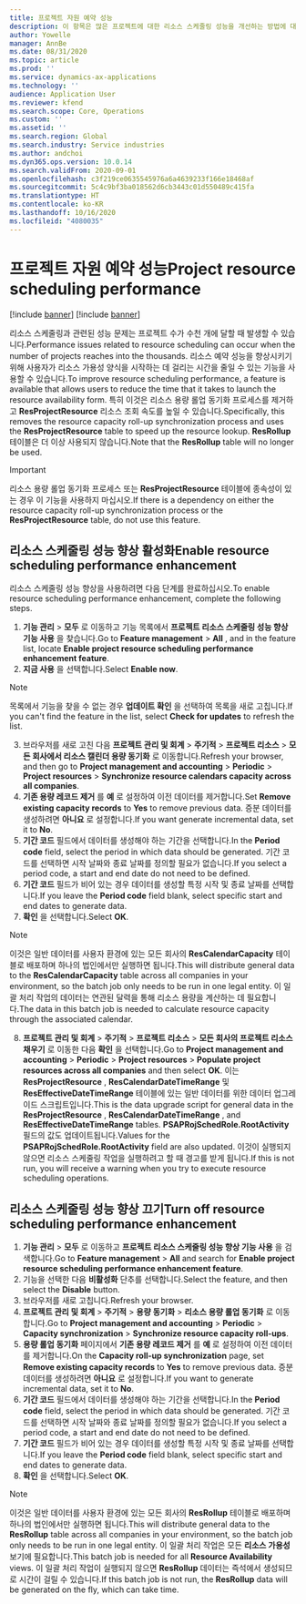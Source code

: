 ```yaml
---
title: 프로젝트 자원 예약 성능
description: 이 항목은 많은 프로젝트에 대한 리소스 스케줄링 성능을 개선하는 방법에 대한 정보를 제공합니다.
author: Yowelle
manager: AnnBe
ms.date: 08/31/2020
ms.topic: article
ms.prod: ''
ms.service: dynamics-ax-applications
ms.technology: ''
audience: Application User
ms.reviewer: kfend
ms.search.scope: Core, Operations
ms.custom: ''
ms.assetid: ''
ms.search.region: Global
ms.search.industry: Service industries
ms.author: andchoi
ms.dyn365.ops.version: 10.0.14
ms.search.validFrom: 2020-09-01
ms.openlocfilehash: c3f219ce0635545976a6a4639233f166e18468af
ms.sourcegitcommit: 5c4c9bf3ba018562d6cb3443c01d550489c415fa
ms.translationtype: HT
ms.contentlocale: ko-KR
ms.lasthandoff: 10/16/2020
ms.locfileid: "4080035"
---
```

# <a name="project-resource-scheduling-performance"></a><span data-ttu-id="d710b-103">프로젝트 자원 예약 성능</span><span class="sxs-lookup"><span data-stu-id="d710b-103">Project resource scheduling performance</span></span>

[!include [banner](../includes/banner.md)]
[!include [banner](../includes/preview-banner.md)]


<span data-ttu-id="d710b-104">리소스 스케줄링과 관련된 성능 문제는 프로젝트 수가 수천 개에 달할 때 발생할 수 있습니다.</span><span class="sxs-lookup"><span data-stu-id="d710b-104">Performance issues related to resource scheduling can occur when the number of projects reaches into the thousands.</span></span> <span data-ttu-id="d710b-105">리소스 예약 성능을 향상시키기 위해 사용자가 리소스 가용성 양식을 시작하는 데 걸리는 시간을 줄일 수 있는 기능을 사용할 수 있습니다.</span><span class="sxs-lookup"><span data-stu-id="d710b-105">To improve resource scheduling performance, a feature is available that allows users to reduce the time that it takes to launch the resource availability form.</span></span> <span data-ttu-id="d710b-106">특히 이것은 리소스 용량 롤업 동기화 프로세스를 제거하고 **ResProjectResource** 리소스 조회 속도를 높일 수 있습니다.</span><span class="sxs-lookup"><span data-stu-id="d710b-106">Specifically, this removes the resource capacity roll-up synchronization process and uses the **ResProjectResource** table to speed up the resource lookup.</span></span> <span data-ttu-id="d710b-107">**ResRollup** 테이블은 더 이상 사용되지 않습니다.</span><span class="sxs-lookup"><span data-stu-id="d710b-107">Note that the **ResRollup** table will no longer be used.</span></span>

> [!IMPORTANT]
> <span data-ttu-id="d710b-108">리소스 용량 롤업 동기화 프로세스 또는 **ResProjectResource** 테이블에 종속성이 있는 경우 이 기능을 사용하지 마십시오.</span><span class="sxs-lookup"><span data-stu-id="d710b-108">If there is a dependency on either the resource capacity roll-up synchronization process or the **ResProjectResource** table, do not use this feature.</span></span>

## <a name="enable-resource-scheduling-performance-enhancement"></a><span data-ttu-id="d710b-109">리소스 스케줄링 성능 향상 활성화</span><span class="sxs-lookup"><span data-stu-id="d710b-109">Enable resource scheduling performance enhancement</span></span>
<span data-ttu-id="d710b-110">리소스 스케줄링 성능 향상을 사용하려면 다음 단계를 완료하십시오.</span><span class="sxs-lookup"><span data-stu-id="d710b-110">To enable resource scheduling performance enhancement, complete the following steps.</span></span>

1. <span data-ttu-id="d710b-111">**기능 관리** > **모두** 로 이동하고 기능 목록에서 **프로젝트 리소스 스케줄링 성능 향상 기능 사용** 을 찾습니다.</span><span class="sxs-lookup"><span data-stu-id="d710b-111">Go to **Feature management** > **All** , and in the feature list, locate **Enable project resource scheduling performance enhancement feature**.</span></span>
2. <span data-ttu-id="d710b-112">**지금 사용** 을 선택합니다.</span><span class="sxs-lookup"><span data-stu-id="d710b-112">Select **Enable now**.</span></span>

> [!NOTE]
> <span data-ttu-id="d710b-113">목록에서 기능을 찾을 수 없는 경우 **업데이트 확인** 을 선택하여 목록을 새로 고칩니다.</span><span class="sxs-lookup"><span data-stu-id="d710b-113">If you can't find the feature in the list, select **Check for updates** to refresh the list.</span></span>

3. <span data-ttu-id="d710b-114">브라우저를 새로 고친 다음 **프로젝트 관리 및 회계** > **주기적** > **프로젝트 리소스** > **모든 회사에서 리소스 캘린더 용량 동기화** 로 이동합니다.</span><span class="sxs-lookup"><span data-stu-id="d710b-114">Refresh your browser, and then go to **Project management and accounting** > **Periodic** > **Project resources** > **Synchronize resource calendars capacity across all companies**.</span></span>
4. <span data-ttu-id="d710b-115">**기존 용량 레코드 제거** 를  **예** 로 설정하여 이전 데이터를 제거합니다.</span><span class="sxs-lookup"><span data-stu-id="d710b-115">Set **Remove existing capacity records** to **Yes** to remove previous data.</span></span> <span data-ttu-id="d710b-116">증분 데이터를 생성하려면 **아니요** 로 설정합니다.</span><span class="sxs-lookup"><span data-stu-id="d710b-116">If you want generate incremental data, set it to **No**.</span></span>
5. <span data-ttu-id="d710b-117">**기간 코드** 필드에서 데이터를 생성해야 하는 기간을 선택합니다.</span><span class="sxs-lookup"><span data-stu-id="d710b-117">In the **Period code** field, select the period in which data should be generated.</span></span> <span data-ttu-id="d710b-118">기간 코드를 선택하면 시작 날짜와 종료 날짜를 정의할 필요가 없습니다.</span><span class="sxs-lookup"><span data-stu-id="d710b-118">If you select a period code, a start and end date do not need to be defined.</span></span>
6. <span data-ttu-id="d710b-119">**기간 코드** 필드가 비어 있는 경우 데이터를 생성할 특정 시작 및 종료 날짜를 선택합니다.</span><span class="sxs-lookup"><span data-stu-id="d710b-119">If you leave the **Period code** field blank, select specific start and end dates to generate data.</span></span>
7. <span data-ttu-id="d710b-120">**확인** 을 선택합니다.</span><span class="sxs-lookup"><span data-stu-id="d710b-120">Select **OK**.</span></span>

 > [!NOTE]
 > <span data-ttu-id="d710b-121">이것은 일반 데이터를 사용자 환경에 있는 모든 회사의 **ResCalendarCapacity** 테이블로 배포하며 하나의 법인에서만 실행하면 됩니다.</span><span class="sxs-lookup"><span data-stu-id="d710b-121">This will distribute general data to the **ResCalendarCapacity** table across all companies in your environment, so the batch job only needs to be run in one legal entity.</span></span> <span data-ttu-id="d710b-122">이 일괄 처리 작업의 데이터는 연관된 달력을 통해 리소스 용량을 계산하는 데 필요합니다.</span><span class="sxs-lookup"><span data-stu-id="d710b-122">The data in this batch job is needed to calculate resource capacity through the associated calendar.</span></span>

8. <span data-ttu-id="d710b-123">**프로젝트 관리 및 회계** > **주기적** > **프로젝트 리소스** > **모든 회사의 프로젝트 리소스 채우기** 로 이동한 다음 **확인** 을 선택합니다.</span><span class="sxs-lookup"><span data-stu-id="d710b-123">Go to **Project management and accounting** > **Periodic** > **Project resources** > **Populate project resources across all companies** and then select **OK**.</span></span> <span data-ttu-id="d710b-124">이는 **ResProjectResource** , **ResCalendarDateTimeRange** 및 **ResEffectiveDateTimeRange** 테이블에 있는 일반 데이터를 위한 데이터 업그레이드 스크립트입니다.</span><span class="sxs-lookup"><span data-stu-id="d710b-124">This is the data upgrade script for general data in the **ResProjectResource** , **ResCalendarDateTimeRange** , and **ResEffectiveDateTimeRange** tables.</span></span> <span data-ttu-id="d710b-125">**PSAPRojSchedRole.RootActivity** 필드의 값도 업데이트됩니다.</span><span class="sxs-lookup"><span data-stu-id="d710b-125">Values for the **PSAPRojSchedRole.RootActivity** field are also updated.</span></span> <span data-ttu-id="d710b-126">이것이 실행되지 않으면 리소스 스케줄링 작업을 실행하려고 할 때 경고를 받게 됩니다.</span><span class="sxs-lookup"><span data-stu-id="d710b-126">If this is not run, you will receive a warning when you try to execute resource scheduling operations.</span></span>
 
## <a name="turn-off-resource-scheduling-performance-enhancement"></a><span data-ttu-id="d710b-127">리소스 스케줄링 성능 향상 끄기</span><span class="sxs-lookup"><span data-stu-id="d710b-127">Turn off resource scheduling performance enhancement</span></span>

1. <span data-ttu-id="d710b-128">**기능 관리** > **모두** 로 이동하고 **프로젝트 리소스 스케줄링 성능 향상 기능 사용** 을 검색합니다.</span><span class="sxs-lookup"><span data-stu-id="d710b-128">Go to **Feature management** > **All**  and search for **Enable project resource scheduling performance enhancement feature**.</span></span>
2. <span data-ttu-id="d710b-129">기능을 선택한 다음 **비활성화** 단추를 선택합니다.</span><span class="sxs-lookup"><span data-stu-id="d710b-129">Select the feature, and then select the **Disable** button.</span></span>
3. <span data-ttu-id="d710b-130">브라우저를 새로 고칩니다.</span><span class="sxs-lookup"><span data-stu-id="d710b-130">Refresh your browser.</span></span>
4. <span data-ttu-id="d710b-131">**프로젝트 관리 및 회계** > **주기적** > **용량 동기화** > **리소스 용량 롤업 동기화** 로 이동합니다.</span><span class="sxs-lookup"><span data-stu-id="d710b-131">Go to **Project management and accounting** > **Periodic** > **Capacity synchronization** > **Synchronize resource capacity roll-ups**.</span></span>
5. <span data-ttu-id="d710b-132">**용량 롤업 동기화** 페이지에서 **기존 용량 레코드 제거** 를 **예** 로 설정하여 이전 데이터를 제거합니다.</span><span class="sxs-lookup"><span data-stu-id="d710b-132">On the **Capacity roll-up synchronization** page, set **Remove existing capacity records** to **Yes** to remove previous data.</span></span> <span data-ttu-id="d710b-133">증분 데이터를 생성하려면 **아니요** 로 설정합니다.</span><span class="sxs-lookup"><span data-stu-id="d710b-133">If you want to generate incremental data, set it to **No**.</span></span>
6. <span data-ttu-id="d710b-134">**기간 코드** 필드에서 데이터를 생성해야 하는 기간을 선택합니다.</span><span class="sxs-lookup"><span data-stu-id="d710b-134">In the **Period code** field, select the period in which data should be generated.</span></span> <span data-ttu-id="d710b-135">기간 코드를 선택하면 시작 날짜와 종료 날짜를 정의할 필요가 없습니다.</span><span class="sxs-lookup"><span data-stu-id="d710b-135">If you select a period code, a start and end date do not need to be defined.</span></span>
7. <span data-ttu-id="d710b-136">**기간 코드** 필드가 비어 있는 경우 데이터를 생성할 특정 시작 및 종료 날짜를 선택합니다.</span><span class="sxs-lookup"><span data-stu-id="d710b-136">If you leave the **Period code** field blank, select specific start and end dates to generate data.</span></span>
8. <span data-ttu-id="d710b-137">**확인** 을 선택합니다.</span><span class="sxs-lookup"><span data-stu-id="d710b-137">Select **OK**.</span></span>

> [!NOTE]
> <span data-ttu-id="d710b-138">이것은 일반 데이터를 사용자 환경에 있는 모든 회사의 **ResRollup** 테이블로 배포하며 하나의 법인에서만 실행하면 됩니다.</span><span class="sxs-lookup"><span data-stu-id="d710b-138">This will distribute general data to the **ResRollup** table across all companies in your environment, so the batch job only needs to be run in one legal entity.</span></span> <span data-ttu-id="d710b-139">이 일괄 처리 작업은 모든 **리소스 가용성** 보기에 필요합니다.</span><span class="sxs-lookup"><span data-stu-id="d710b-139">This batch job is needed for all **Resource Availability** views.</span></span> <span data-ttu-id="d710b-140">이 일괄 처리 작업이 실행되지 않으면 **ResRollup** 데이터는 즉석에서 생성되므로 시간이 걸릴 수 있습니다.</span><span class="sxs-lookup"><span data-stu-id="d710b-140">If this batch job is not run, the **ResRollup** data will be generated on the fly, which can take time.</span></span>

